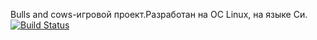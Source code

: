 Bulls and cows-игровой проект.Разработан на OC Linux, на языке Си.
[![Build Status](https://travis-ci.org/Cradhin/KURSTRPO.svg?branch=master)](https://travis-ci.org/Cradhin/KURSTRPO)
